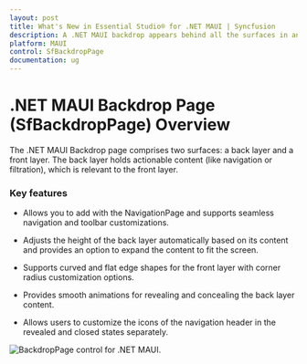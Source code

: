 ```yaml
---
layout: post
title: What's New in Essential Studio® for .NET MAUI | Syncfusion
description: A .NET MAUI backdrop appears behind all the surfaces in an app, displaying contextual and actionable content.
platform: MAUI
control: SfBackdropPage
documentation: ug
---
```


# .NET MAUI Backdrop Page (SfBackdropPage) Overview

The .NET MAUI Backdrop page comprises two surfaces: a back layer and a front layer. The back layer holds actionable content (like navigation or filtration), which is relevant to the front layer.

### Key features

 * Allows you to add with the NavigationPage and supports seamless navigation and toolbar customizations.
 
 * Adjusts the height of the back layer automatically based on its content and provides an option to expand the content to fit the screen.
 
 * Supports curved and flat edge shapes for the front layer with corner radius customization options.
 
 * Provides smooth animations for revealing and concealing the back layer content.
 
 * Allows users to customize the icons of the navigation header in the revealed and closed states separately.

 ![BackdropPage control for .NET MAUI.](images/overview/net_maui_backdrop.gif)